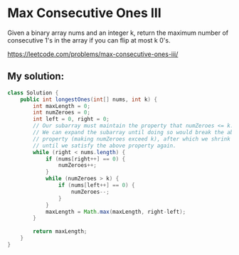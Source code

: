 # Max Consecutive Ones III

Given a binary array nums and an integer k, return the maximum number of consecutive 1's in the array if you can flip at most k 0's.

https://leetcode.com/problems/max-consecutive-ones-iii/

## My solution:

```Java
class Solution {
    public int longestOnes(int[] nums, int k) {
        int maxLength = 0;
        int numZeroes = 0;
        int left = 0, right = 0;
        // Our subarray must maintain the property that numZeroes <= k.
        // We can expand the subarray until doing so would break the above
        // property (making numZeroes exceed k), after which we shrink our window
        // until we satisfy the above property again.
        while (right < nums.length) {
            if (nums[right++] == 0) {
                numZeroes++;
            }
            while (numZeroes > k) {
                if (nums[left++] == 0) {
                    numZeroes--;
                }
            }
            maxLength = Math.max(maxLength, right-left);
        }
        
        return maxLength;
    }
}
```

